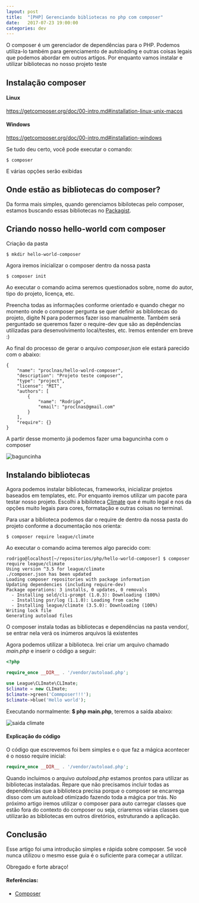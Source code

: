 ```yaml
---
layout: post
title:  "[PHP] Gerenciando bibliotecas no php com composer"
date:   2017-07-23 19:00:00
categories: dev
---
```


O composer é um gerenciador de dependências para o PHP. Podemos utiliza-lo também para gerenciamento de autoloading e outras coisas legais que podemos abordar em outros artigos. Por enquanto vamos instalar e utilizar bibliotecas no nosso projeto teste

## Instalação composer

#### Linux

https://getcomposer.org/doc/00-intro.md#installation-linux-unix-macos

#### Windows

https://getcomposer.org/doc/00-intro.md#installation-windows



Se tudo deu certo, você pode executar o comando:

```
$ composer
```

E várias opções serão exibidas



Onde estão as bibliotecas do composer?
--

Da forma mais simples, quando gerenciamos bibilotecas pelo composer, estamos buscando essas bibliotecas no [Packagist](https://packagist.org/).



Criando nosso hello-world com composer
--

Criação da pasta

```
$ mkdir hello-world-composer
```

 Agora iremos inicializar o composer dentro da nossa pasta

```
$ composer init
```

Ao executar o comando acima seremos questionados sobre, nome do autor, tipo do projeto, licença, etc.

Preencha todas as informações conforme orientado e quando chegar no momento onde o composer pergunta se quer definir as bibliotecas do projeto, digite N para podermos fazer isso manualmente. Também será perguntado se queremos fazer o require-dev que são as depêndencias utilizadas para desenvolvimento local/testes, etc. Iremos entender em breve :)

Ao final do processo de gerar o arquivo *composer.json* ele estará parecido com o abaixo:

```
{
    "name": "proclnas/hello-wolrd-composer",
    "description": "Projeto teste composer",
    "type": "project",
    "license": "MIT",
    "authors": [
        {
            "name": "Rodrigo",
            "email": "proclnas@gmail.com"
        }
    ],
    "require": {}
}

```

A partir desse momento já podemos fazer uma baguncinha com o composer

![baguncinha](https://xrisos.one/imagens_artigos/4065824__521076184__427920993Q.png)



Instalando bibliotecas
--

Agora podemos instalar bibliotecas, frameworks, inicializar projetos baseados em templates, etc.
Por enquanto iremos utilizar um pacote para testar nosso projeto. Escolhi a bibiloteca [Climate](https://github.com/thephpleague/climate) que é muito legal e nos da opções muito legais para cores, formatação e outras coisas no terminal.

Para usar a biblioteca podemos dar o require de dentro da nossa pasta do projeto conforme a documentação nos orienta:

```
$ composer require league/climate
```

Ao executar o comando acima teremos algo parecido com:

```bas
rodrigo@localhost[~/repositorios/php/hello-world-composer] $ composer require league/climate
Using version ^3.5 for league/climate
./composer.json has been updated
Loading composer repositories with package information
Updating dependencies (including require-dev)
Package operations: 3 installs, 0 updates, 0 removals
  - Installing seld/cli-prompt (1.0.3): Downloading (100%)         
  - Installing psr/log (1.1.0): Loading from cache
  - Installing league/climate (3.5.0): Downloading (100%)         
Writing lock file
Generating autoload files

```

O composer instala todas as bibliotecas e dependências na pasta vendor/, se entrar nela verá os inúmeros arquivos lá existentes


Agora podemos utilizar a biblioteca. Irei criar um arquivo chamado *main.php* e inserir o código a seguir:

```php
<?php

require_once __DIR__ . '/vendor/autoload.php';

use League\CLImate\CLImate;
$climate = new CLImate;
$climate->green('Commposer!!!');
$climate->blue('Hello world');
```

Executando normalmente: **$ php main.php**, teremos a saída abaixo:

![saida climate](https://i.ibb.co/pjZtSmh/print-climate.png)


#### Explicação do código

O código que escrevemos foi bem simples e o que faz a mágica acontecer é o nosso require inicial:

```php
require_once __DIR__ . '/vendor/autoload.php';
```

Quando incluimos o arquivo *autoload.php* estamos prontos para utilizar as bibliotecas instaladas. Repare que não precisamos incluir todas as dependências que a biblioteca precisa porque o composer se encarrega disso com um autoload otimizado fazendo toda a mágica por trás. No próximo artigo iremos utilizar o composer para auto carregar classes que estão fora do contexto do composer ou seja, criaremos várias classes que utilizarão as bibliotecas em outros diretórios, estruturando a aplicação.



Conclusão
--

Esse artigo foi uma introdução simples e rápida sobre composer. Se você nunca utilizou o mesmo esse guia é o suficiente para começar a utilizar.

Obregado e forte abraço!




#### Referências:

- [Composer](https://getcomposer.org/)